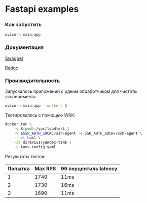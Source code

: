 # Fastapi examples

### Как запустить

```bash
uvicorn main:app
```

### Документация

[Swagger](http://127.0.0.1:8000/docs)

[Redoc](http://127.0.0.1:8000/redoc)


### Производительность

Запускалось приложений с одним обработчиком для чистоты эксперимента:

```bash
uvicorn main:app --workers 1
```

Тестировалось с помощью WRK:

```bash
docker run \
    -v $(pwd):/var/loadtest \
    -v $SSH_AUTH_SOCK:/ssh-agent -e SSH_AUTH_SOCK=/ssh-agent \
    --net host \
    -it direvius/yandex-tank \
    -c tank-config.yaml
```

Результаты тестов:

|Попытка|Max RPS|99 перцентиль latency|
|---|---|---|
|1|1740|11ms|
|2|1730|16ms|
|3|1690|11ms|
